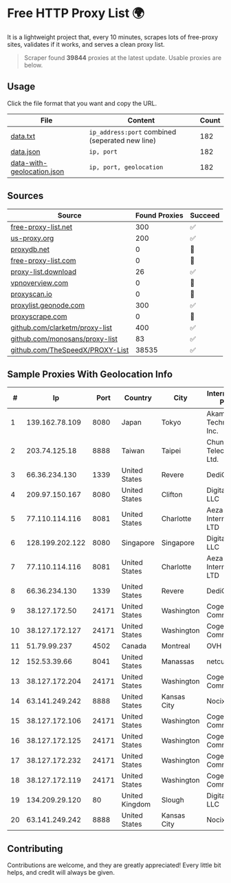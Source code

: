 
# Free HTTP Proxy List 🌍

It is a lightweight project that, every 10 minutes, scrapes lots of free-proxy sites, validates if it works, and serves a clean proxy list.


> Scraper found **39844** proxies at the latest update. Usable proxies are below.

## Usage

Click the file format that you want and copy the URL.


|File|Content|Count|
|----|-------|-----|
|[data.txt](https://raw.githubusercontent.com/themiralay/Proxy-List-World/master/data.txt)|`ip_address:port` combined (seperated new line)|182|
|[data.json](https://raw.githubusercontent.com/themiralay/Proxy-List-World/master/data.json)|`ip, port`|182|
|[data-with-geolocation.json](https://raw.githubusercontent.com/themiralay/Proxy-List-World/master/data-with-geolocation.json)|`ip, port, geolocation`|182|

## Sources

|Source|Found Proxies|Succeed|
|------|-------------|-------|
|[free-proxy-list.net](https://free-proxy-list.net)|300|✅|
|[us-proxy.org](https://www.us-proxy.org)|200|✅|
|[proxydb.net](http://proxydb.net)|0|🚫|
|[free-proxy-list.com](https://free-proxy-list.com/?page=&port=&type%5B%5D=http&type%5B%5D=https&up_time=0&search=Search)|0|🚫|
|[proxy-list.download](https://www.proxy-list.download/HTTP)|26|✅|
|[vpnoverview.com](https://vpnoverview.com/privacy/anonymous-browsing/free-proxy-servers)|0|🚫|
|[proxyscan.io](https://www.proxyscan.io)|0|🚫|
|[proxylist.geonode.com](https://proxylist.geonode.com/api/proxy-list?limit=300&page=1&sort_by=lastChecked&sort_type=desc&protocols=http,https)|300|✅|
|[proxyscrape.com](https://api.proxyscrape.com/v2/?request=displayproxies&protocol=http&timeout=10000&country=all&ssl=all&anonymity=all)|0|🚫|
|[github.com/clarketm/proxy-list](https://raw.githubusercontent.com/clarketm/proxy-list/master/proxy-list-raw.txt)|400|✅|
|[github.com/monosans/proxy-list](https://raw.githubusercontent.com/monosans/proxy-list/main/proxies/http.txt)|83|✅|
|[github.com/TheSpeedX/PROXY-List](https://raw.githubusercontent.com/TheSpeedX/PROXY-List/master/http.txt)|38535|✅|


## Sample Proxies With Geolocation Info

|#|Ip|Port|Country|City|Internet Service Provider|
|-|--|----|-------|----|-------------------------|
|1|139.162.78.109|8080|Japan|Tokyo|Akamai Technologies, Inc.|
|2|203.74.125.18|8888|Taiwan|Taipei|Chunghwa Telecom Co., Ltd.|
|3|66.36.234.130|1339|United States|Revere|DediOutlet, LLC|
|4|209.97.150.167|8080|United States|Clifton|DigitalOcean, LLC|
|5|77.110.114.116|8081|United States|Charlotte|Aeza International LTD|
|6|128.199.202.122|8080|Singapore|Singapore|DigitalOcean, LLC|
|7|77.110.114.116|8081|United States|Charlotte|Aeza International LTD|
|8|66.36.234.130|1339|United States|Revere|DediOutlet, LLC|
|9|38.127.172.50|24171|United States|Washington|Cogent Communications|
|10|38.127.172.127|24171|United States|Washington|Cogent Communications|
|11|51.79.99.237|4502|Canada|Montreal|OVH SAS|
|12|152.53.39.66|8041|United States|Manassas|netcup GmbH|
|13|38.127.172.204|24171|United States|Washington|Cogent Communications|
|14|63.141.249.242|8888|United States|Kansas City|Nocix, LLC|
|15|38.127.172.106|24171|United States|Washington|Cogent Communications|
|16|38.127.172.125|24171|United States|Washington|Cogent Communications|
|17|38.127.172.232|24171|United States|Washington|Cogent Communications|
|18|38.127.172.119|24171|United States|Washington|Cogent Communications|
|19|134.209.29.120|80|United Kingdom|Slough|DigitalOcean, LLC|
|20|63.141.249.242|8888|United States|Kansas City|Nocix, LLC|



## Contributing

Contributions are welcome, and they are greatly appreciated! Every
little bit helps, and credit will always be given.

